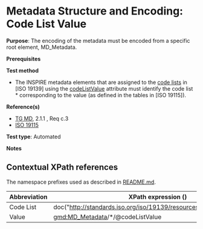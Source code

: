 # Metadata Structure and Encoding: Code List Value

**Purpose**: The encoding of the metadata must be encoded from a specific root element, MD_Metadata.

**Prerequisites**

**Test method**

* The INSPIRE metadata elements that are assigned to the [code lists](#codeList) in [ISO 19139] using the [codeListValue](#value) attribute must identify the code list * corresponding to the value (as defined in the tables in [ISO 19115]).

**Reference(s)**	 

* [TG MD](http://inspire.ec.europa.eu/id/ats/metadata/2.0/common/README#ref_TG_MD), 2.1.1 , Req c.3
* [ISO 19115](http://inspire.ec.europa.eu/id/ats/metadata/2.0/common/README#ref_ISO_19115)


**Test type**: Automated

**Notes**

## Contextual XPath references

The namespace prefixes used as described in [README.md](http://inspire.ec.europa.eu/id/ats/metadata/2.0/common/README#namespaces).

Abbreviation                                   |  XPath expression ()
-----------------------------------------------| -------------------------------------------------------------------------
<a name="codeList"></a> Code List | doc("http://standards.iso.org/iso/19139/resources/gmxCodelists.xml)/\*/
<a name="value"></a> Value   | <gmd:MD_Metadata>/\*/@codeListValue
